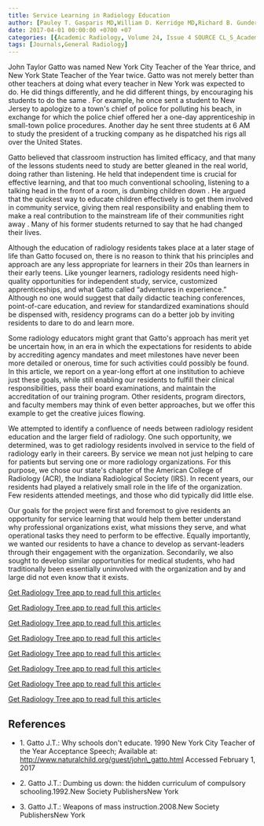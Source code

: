 ```yaml
---
title: Service Learning in Radiology Education
author: [Pauley T. Gasparis MD,William D. Kerridge MD,Richard B. Gunderman MD PhD]
date: 2017-04-01 00:00:00 +0700 +07
categories: [{Academic Radiology, Volume 24, Issue 4 SOURCE CL_S_AcademicRadiologyVolume24Issue4 1}]
tags: [Journals,General Radiology]
---
```

John Taylor Gatto was named New York City Teacher of the Year thrice, and New York State Teacher of the Year twice. Gatto was not merely better than other teachers at doing what every teacher in New York was expected to do. He did things differently, and he did different things, by encouraging his students to do the same . For example, he once sent a student to New Jersey to apologize to a town's chief of police for polluting his beach, in exchange for which the police chief offered her a one-day apprenticeship in small-town police procedures. Another day he sent three students at 6 AM to study the president of a trucking company as he dispatched his rigs all over the United States.

Gatto believed that classroom instruction has limited efficacy, and that many of the lessons students need to study are better gleaned in the real world, doing rather than listening. He held that independent time is crucial for effective learning, and that too much conventional schooling, listening to a talking head in the front of a room, is dumbing children down . He argued that the quickest way to educate children effectively is to get them involved in community service, giving them real responsibility and enabling them to make a real contribution to the mainstream life of their communities right away . Many of his former students returned to say that he had changed their lives.

Although the education of radiology residents takes place at a later stage of life than Gatto focused on, there is no reason to think that his principles and approach are any less appropriate for learners in their 20s than learners in their early teens. Like younger learners, radiology residents need high-quality opportunities for independent study, service, customized apprenticeships, and what Gatto called “adventures in experience.” Although no one would suggest that daily didactic teaching conferences, point-of-care education, and review for standardized examinations should be dispensed with, residency programs can do a better job by inviting residents to dare to do and learn more.

Some radiology educators might grant that Gatto's approach has merit yet be uncertain how, in an era in which the expectations for residents to abide by accrediting agency mandates and meet milestones have never been more detailed or onerous, time for such activities could possibly be found. In this article, we report on a year-long effort at one institution to achieve just these goals, while still enabling our residents to fulfill their clinical responsibilities, pass their board examinations, and maintain the accreditation of our training program. Other residents, program directors, and faculty members may think of even better approaches, but we offer this example to get the creative juices flowing.

We attempted to identify a confluence of needs between radiology resident education and the larger field of radiology. One such opportunity, we determined, was to get radiology residents involved in service to the field of radiology early in their careers. By service we mean not just helping to care for patients but serving one or more radiology organizations. For this purpose, we chose our state's chapter of the American College of Radiology (ACR), the Indiana Radiological Society (IRS). In recent years, our residents had played a relatively small role in the life of the organization. Few residents attended meetings, and those who did typically did little else.

Our goals for the project were first and foremost to give residents an opportunity for service learning that would help them better understand why professional organizations exist, what missions they serve, and what operational tasks they need to perform to be effective. Equally importantly, we wanted our residents to have a chance to develop as servant-leaders through their engagement with the organization. Secondarily, we also sought to develop similar opportunities for medical students, who had traditionally been essentially uninvolved with the organization and by and large did not even know that it exists.

[Get Radiology Tree app to read full this article<](https://clinicalpub.com/app)

[Get Radiology Tree app to read full this article<](https://clinicalpub.com/app)

[Get Radiology Tree app to read full this article<](https://clinicalpub.com/app)

[Get Radiology Tree app to read full this article<](https://clinicalpub.com/app)

[Get Radiology Tree app to read full this article<](https://clinicalpub.com/app)

[Get Radiology Tree app to read full this article<](https://clinicalpub.com/app)

[Get Radiology Tree app to read full this article<](https://clinicalpub.com/app)

[Get Radiology Tree app to read full this article<](https://clinicalpub.com/app)

## References

- 1\. Gatto J.T.: Why schools don't educate. 1990 New York City Teacher of the Year Acceptance Speech; Available at: http://www.naturalchild.org/guest/john\_gatto.html Accessed February 1, 2017


- 2\. Gatto J.T.: Dumbing us down: the hidden curriculum of compulsory schooling.1992.New Society PublishersNew York


- 3\. Gatto J.T.: Weapons of mass instruction.2008.New Society PublishersNew York